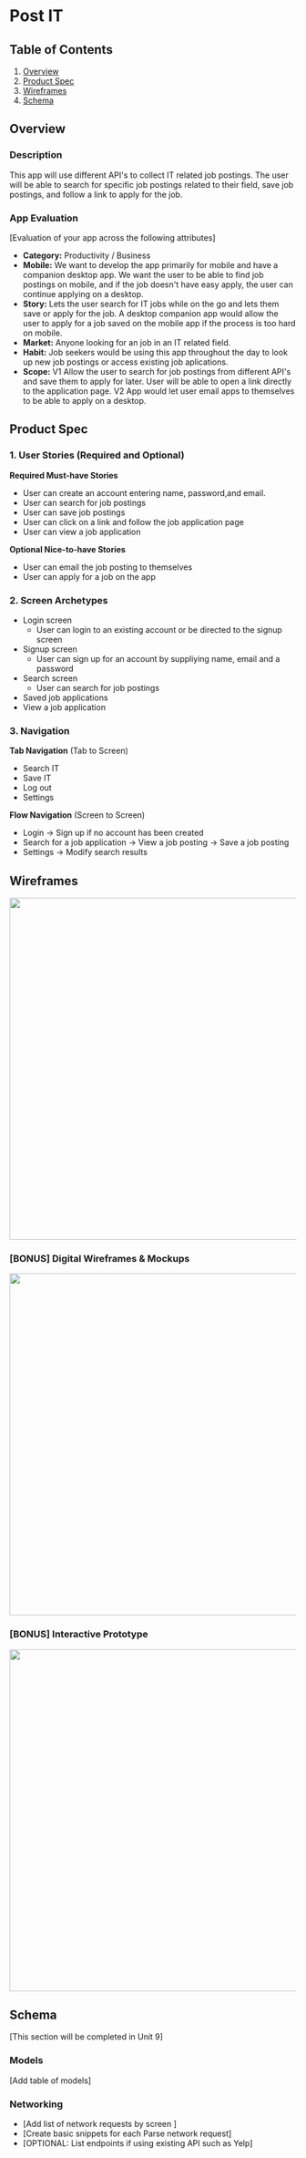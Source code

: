 # Post IT

## Table of Contents
1. [Overview](#Overview)
1. [Product Spec](#Product-Spec)
1. [Wireframes](#Wireframes)
2. [Schema](#Schema)

## Overview
### Description
This app will use different API's to collect IT related job postings. The user will be able to search for specific job postings related to their field, save job postings, and follow a link to apply for the job.

### App Evaluation
[Evaluation of your app across the following attributes]
- **Category:** Productivity / Business
- **Mobile:** We want to develop the app primarily for mobile and have a companion desktop app. We want the user to be able to find job postings on mobile, and if the job doesn't have easy apply, the user can continue applying on a desktop.
- **Story:** Lets the user search for IT jobs while on the go and lets them save or apply for the job. A desktop companion app would allow the user to apply for a job saved on the mobile app if the process is too hard on mobile.
- **Market:** Anyone looking for an job in an IT related field.
- **Habit:** Job seekers would be using this app throughout the day to look up new job postings or access existing job aplications.
- **Scope:** V1 Allow the user to search for job postings from different API's and save them to apply for later. User will be able to open a link directly to the application page. V2 App would let user email apps to themselves to be able to apply on a desktop. 

## Product Spec

### 1. User Stories (Required and Optional)

**Required Must-have Stories**

* User can create an account entering name, password,and email.
* User can search for job postings
* User can save job postings
* User can click on a link and follow the job application page
* User can view a job application

**Optional Nice-to-have Stories**

* User can email the job posting to themselves
* User can apply for a job on the app

### 2. Screen Archetypes

* Login screen
   * User can login to an existing account or be directed to the signup screen
* Signup screen
   * User can sign up for an account by suppliying name, email and a password
* Search screen
   * User can search for job postings
* Saved job applications
* View a job application

### 3. Navigation

**Tab Navigation** (Tab to Screen)

* Search IT
* Save IT
* Log out
* Settings

**Flow Navigation** (Screen to Screen)

* Login -> Sign up if no account has been created
* Search for a job application -> View a job posting -> Save a job posting
* Settings -> Modify search results

## Wireframes
<img src="https://i.imgur.com/1Oa5uLC.jpg" width=600>

### [BONUS] Digital Wireframes & Mockups
<img src="https://i.imgur.com/0HXgNpZ.png" width=600>

### [BONUS] Interactive Prototype
<img src="https://i.imgur.com/a2tLtgr.gif" width=600>

## Schema 
[This section will be completed in Unit 9]
### Models
[Add table of models]
### Networking
- [Add list of network requests by screen ]
- [Create basic snippets for each Parse network request]
- [OPTIONAL: List endpoints if using existing API such as Yelp]
